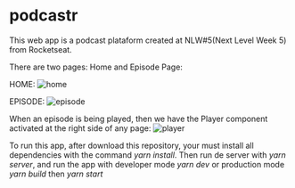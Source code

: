 # podcastr

This web app is a podcast plataform created at NLW#5(Next Level Week 5) from Rocketseat.

There are two pages: Home and Episode Page:

HOME:
![home](https://user-images.githubusercontent.com/32073399/116146633-149c2180-a6b5-11eb-90b1-8c45a07756f1.png)

EPISODE:
![episode](https://user-images.githubusercontent.com/32073399/116146722-30072c80-a6b5-11eb-9d96-920f8145c94d.png)

When an episode is being played, then we have the Player component activated at the right side of any page:
![player](https://user-images.githubusercontent.com/32073399/116147011-8d02e280-a6b5-11eb-8489-47e5b5901d5c.png)


To run this app, after download this repository, your must install all dependencies with the command _yarn install_. Then run de server with _yarn server_, and run the app with developer mode _yarn dev_ or production mode _yarn build_ then _yarn start_
